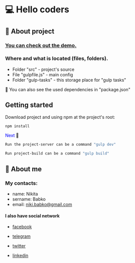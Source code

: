 # &#128187; Hello coders

## &#x1F4D8; About project

### [You can check out the demo.](https://nikitababko.github.io/landing-page-pex/)

### Where and what is located (files, folders).

- Folder "src" - project's source
- File "gulpfile.js" - main config
- Folder "gulp-tasks" - this storage place for "gulp tasks"

&#x1F534; You can also see the used dependencies in "package.json"

## Getting started

Download project and using npm at the project's root:

```sh
npm install
```

<span style="color: blue">Next</span> &#x1F53D;

```sh
Run the project-server can be a command "gulp dev"
```

```sh
Run project-build can be a command "gulp build"
```

## &#129534; About me

### My contacts:

- name: Nikita
- sername: Babko
- email: niki.babko@gmail.com

#### I also have social network

- [facebook](https://www.facebook.com/nikita.babko?ref=bookmarks)

- [telegram](https://t.me/White_Rabbit_AI)

- [twitter](https://twitter.com/white_rabbit_ai)

- [linkedin](https://www.linkedin.com/in/%D0%BD%D0%B8%D0%BA%D0%B8%D1%82%D0%B0-%D0%B1%D0%B0%D0%B1%D0%BA%D0%BE-621618186/)
